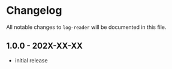 # Changelog

All notable changes to `log-reader` will be documented in this file.

## 1.0.0 - 202X-XX-XX

- initial release
